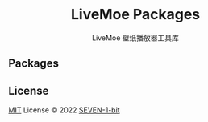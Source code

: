 <br>

<p align="center">
</p>

<h1 align="center">LiveMoe Packages</h1>

<p align="center">
LiveMoe 壁纸播放器工具库
</p>


## Packages


## License

[MIT](./LICENSE) License &copy; 2022 [SEVEN-1-bit](https://github.com/SEVEN-1-bit)